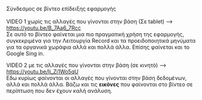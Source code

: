 Σύνδεσμος σε βίντεο επίδειξης εφαρμογής<br><br>
VIDEO 1 χωρίς τις αλλαγές που γίνονται στην βάση (Σε tablet) --> https://youtu.be/B_7Aa6_7Rcc
<br>
Σε αυτό το βίντεο φαίνεται μια πιο πραγματική χρήση της εφαρμογής, συγκεκριμένα για την Λειτουργία Record και τα προειδοποιητικά μηνύματα για τα οργανικά χωράφια αλλά και πολλά άλλα. Επίσης φαίνεται και το Google Sing in. 

VIDEO 2 με τις αλλαγές που γίνονται στην βάση (σε κινητό) --> https://youtu.be/Ij_Zi1Wo5qU
<br>
Εδω κυρίως φαίνονται οι αλλαγές που γίνονται στην βάση δεδομένων, αλλά και πολλά άλλα.
Βάζω και τις <b>εικόνες</b> που φαίνονται στο βίντεο σε περίπτωση που δεν έχουν καλή ανάλυση.
